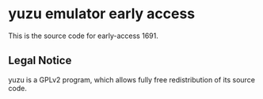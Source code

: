 yuzu emulator early access
=============

This is the source code for early-access 1691.

## Legal Notice

yuzu is a GPLv2 program, which allows fully free redistribution of its source code.
